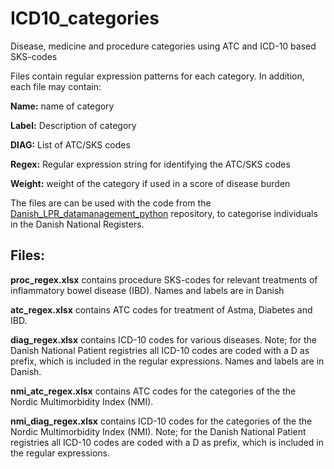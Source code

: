 # ICD10_categories
Disease, medicine and procedure categories using ATC and ICD-10 based SKS-codes

Files contain regular expression patterns for each category. In addition, each file may contain:

**Name:** name of category

**Label:** Description of category

**DIAG:** List of ATC/SKS codes

**Regex:** Regular expression string for identifying the ATC/SKS codes

**Weight:** weight of the category if used in a score of disease burden

The files are can be used with the code from the [Danish_LPR_datamanagement_python](https://github.com/janbvalentin/Danish_LPR_datamanagement_python) repository, to categorise individuals in the Danish National Registers. 


## Files:
**proc_regex.xlsx** contains procedure SKS-codes for relevant treatments of inflammatory bowel disease (IBD). Names and labels are in Danish



**atc_regex.xlsx** contains ATC codes for treatment of Astma, Diabetes and IBD.



**diag_regex.xlsx** contains ICD-10 codes for various diseases. Note; for the Danish National Patient registries all ICD-10 codes are coded with a D as prefix, which is included in the regular expressions. Names and labels are in Danish.



**nmi_atc_regex.xlsx** contains ATC codes for the categories of the the Nordic Multimorbidity Index (NMI).



**nmi_diag_regex.xlsx** contains ICD-10 codes for the categories of the the Nordic Multimorbidity Index (NMI). Note; for the Danish National Patient registries all ICD-10 codes are coded with a D as prefix, which is included in the regular expressions.



